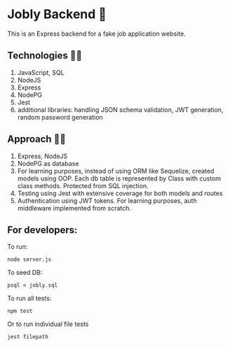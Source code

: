 # Jobly Backend :blossom:

This is an Express backend for a fake job application website. 

## Technologies :woman_scientist:
1. JavaScript, SQL 
2. NodeJS
3. Express
4. NodePG
5. Jest
6. additional libraries: handling JSON schema validation, JWT generation, random password generation

## Approach :woman_student:
1. Express, NodeJS
2. NodePG as database
3. For learning purposes, instead of using ORM like Sequelize, created models using OOP. Each db table is represented by Class with custom class methods. Protected from SQL injection.
4. Testing using Jest with extensive coverage for both models and routes
5. Authentication using JWT tokens. For learning purposes, auth middleware implemented from scratch. 


## For developers:

To run:

    node server.js

   
To seed DB: 

	psql < jobly.sql
	
To run all tests:

    npm test 
Or to run individual file tests

    jest filepath